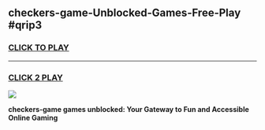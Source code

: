 
## checkers-game-Unblocked-Games-Free-Play #qrip3
<h3>
<a href="https://us.freeplayer.one?title=checkers-game&ref=9M">CLICK TO PLAY</a></h3>
<hr>

<h3>
<a href="https://us.freeplayer.one?title=checkers-game&ref=9M">CLICK 2 PLAY</a>
  
</h3>

<a href="https://us.freeplayer.one?title=checkers-game&ref=9M"><img src="https://clearcache.store/games.png"></a>


**checkers-game games unblocked: Your Gateway to Fun and Accessible Online Gaming**
